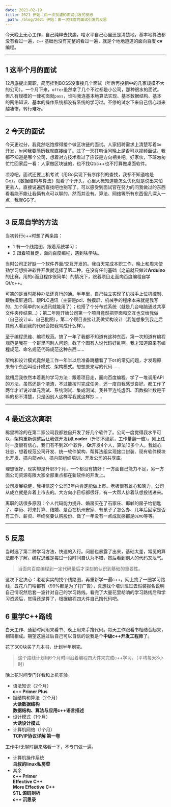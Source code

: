 ```yaml
---
date: 2021-02-19
title: 2021 伊始：由一次找虐的面试引发的反思
_path: /blog/2021 伊始：由一次找虐的面试引发的反思
---
```


今天晚上无心工作，自己纯粹去找虐。啥水平自己心里还是清楚地，基本地算法都没有看过一遍，`c++` 基础也没有完整的看过一遍，就是个地地道道的面向百度 **cv** 编程。  

---
## 1  这半个月的面试
  
12月底提出离职，简历挂到BOSS没事接几个面试（年后再投相中的几家规模不大的公司）。一个月下来，`offer`虽然拿了几个不过都是小公司，那种很水的面试。但凡有规模的一律初面就`pass`，谁叫我连基本地算法实现、基本数据结构、基本的网络知识、基本的操作系统都没有系统的学习过。不停的试水下来自己信心越来越凄惨，转行难呀。  
  
---
  
## 2  今天的面试
今天更过分，我竟然吃饱撑得接个做区块链的面试。人家招聘需求上清楚写着`Go`开发，hr问我要简历我就直接给了。过了一天打电话问晚上是否可以视频面试，我都不知道是哪个公司，想着对方技术看过了应该是方向相关吧。好家伙，下班匆匆忙忙回家后一看：人家做区块链的，也不找Qt/c++也不打算做桌面软件。  
  
凉凉吧，面试还要上机考试（用Go实现下有序序列的查找，我都不知道啥是Go）。《数据结构与算法》就看了个开头，心里大概知道能怎么优化就是说出来怕更丢人，直接说遍历查找吧也别写了。可以感受到面试官在努力的问我做过的东西看看能不能让我俩有点可以聊的，然而并没有。算法、网络等所有东西但凡深入一点，我就GG了。  
  
---
  
## 3  反思自学的方法
当初转行c++时想了两条路：  
* 1 有一个线路图，跟着系统学习；  
* 2 跟着项目走，面向百度编程，遇到啥学啥。  
  
当时公司正好缺一个软件界面/交互开发的。我白天完成本职工作，晚上和周末使劲学习想挤进软件开发就选择了第二种。在没有任何基础（之前就只做过**Arduino**的比赛，用的c而且程序很简单）的情况下，跟着项目走面向百度编程自学Qt/c++。  
  
可笑的是当时那种办法还真行的通。半年里，自己独立实现了机械手上位机控制、跟触摸屏通讯、跟PLC通讯（主要是pcl、触摸屏、机械手的程序本来就是我写的，加个简单的tcp通讯就能用了）；也搭了个分布式系统（就是几台电脑通过共享文件夹传结果...）；第二年刚开始公司第一个项目竟然把界面和交互也交给我做（自己设计ui、自己批图），第二个项目直接让我做架构设计（我能想象到我走后其他人看到我的代码会把我骂成什么样）。  
  
至于编程思维、编程规范。搞了一年了我都不知道有这种东西。第一次知道有编程规范是我在一个群里问别人问题，截了个图有人说代码好乱啊。我才知道原来有编程规范、命名规范代码规范这种东西......  
  
架构和设计模式竟然是工作一年半以后准备跳槽看了下`Qt`的常见问题，才发现原来有个东西叫设计模式、架构模式。想想原来写的代码......  
  
跳槽后我依然本着我的学习方法：跟着项目走，面向百度编程。学了一堆调用API的方法，虽然还是个渣渣，不过能按时完成任务，还一度自我感觉良好。都工作了两年才听说过单元测试、系统测试、集成测试。我甚至连纯虚函、函数指针数是干嘛的都不清楚，只是因别人这样写我就这样抄......  
  
---
  
## 4  最近这次离职
稀里糊涂的在第二家公司我都独自开发了好几个软件了。公司一度觉得我水平可以，架构重新调整后让我做开发组**Leader**（升职不涨薪，工作量翻一倍）。刚上任时一度很有信心，我们有不到20个软件，**Qt**开发4个人，算法10多个人。我雄心壮志，想着规范公司开发、统一软件架构、帮算法组实现接口封装、现有软件模块化开发、搞内部wiki、搞内部组织培训、开发公司的共享库。  
  
理想很好，现实却是升职3个月，一个都没有搞好！一方面自己能力不足，另一方面公司资源有限大家全部重点都在新软件的开发上。  
  
公司发展稳健，我相信这个公司3年内肯定能做上市。老板很有雄心和魄力，公司从成立就是奔着上市去的。大方向小目标都很好，有一大帮人排着队想投钱进来。  
  
离职的话很多原因：个人代码能力提升、婚房买在了石家庄、邯郸的房子给钥匙了、学历、将来打算、结婚、是否在杭州安家、有孩子了怎么办、几年后回家是否有工作、薪资、年终奖要认购股份、做了一年没有一点成就感都是`DEMO`等等。  
  
---
  
## 5  反思
当时选了第二种学习方法，快速的入行。问题也暴露了出来，基础太差，常见的算法都不了解。编程思维是每过一段时间自认为不错，然后看到别人的代码又泄气。  
  
> 当面向百度编程到一定代码量后才深刻的认识到基础的重要性。  
  
这次下定决心：老老实实的找个线路图，再重新学一遍c++。网上找了一圈学习路线，五花八门啥都有（99%都是为了打广告），真想找个培训班过去假装报名说明自己情况然后套一波针对自己的学习路线。看完了大量花里胡哨的学习路线后和学习资源后，觉得还是算了，根据编程四大件自己撸代码吧。  
  

## 6  重学C++路线
白天工作、通勤时间用来看书、晚上用来手撸代码。每天工作跟看书相结合起来，相辅相成。期望这遍过后自己可以自信的说我是个**中级c++开发工程师**了。  
  
花了300块买了几本书，计划半年刷完。

> 这个路线计划用6个月时间沿着编程四大件来完成c++学习。（平均每天3小时）

晚上花时间专门详看和上机实验。

* 语法知识（2个月）  
 **c++ Primer Plus**  
* 据结构和算法（2个月）  
 **大话数据结构**  
 **数据结构、算法与应用c++语言描述**  
* 设计模式（1个月）  
 **大话设计模式**  
* 计算机网络（1个月）  
 **TCP/IP协议详解 第一卷**  

工作中/无聊时翻来略看一下，不专门做一遍。

* 计算机操作系统  
 **鸟叔的linux私房菜**  
* 其余  
**c++ Primer**  
**Effective  C++**  
**More Effective C++**  
**STL 源码剖析**  
**c++ 沉思录**  

